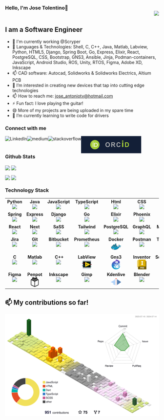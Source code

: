 ### Hello, I'm Jose Tolentino👋 <div align='right'>![](https://komarev.com/ghpvc/?username=jatolentino&color=blue)</div>


## I am a Software Engineer
- 🔭 I'm currently working @Scryper
- 💬 Languages & Technologies: Shell, C, C++, Java, Matlab, Labview, Python, HTML5, Django, Spring Boot, Go, Express, Elixir, React, PostgreSQL, CSS, Bootstrap, GNS3, Ansible, Jinja, Podman-containers, JavaScript, Android Studio, ROS, Unity, RTOS, Figma, Adobe XD, Inkscape
- 📫 CAD software: Autocad, Solidworks & Solidworks Electrics, Altium PCB
- 👀 I’m interested in creating new devices that tap into cutting edge technologies
- 📫 How to reach me: jose_antoniotv@hotmail.com
- ⚡ Fun fact: I love playing the guitar!
- 😄 More of my projects are being uploaded in my spare time
- 🌱 I’m currently learning to write code for drivers

### Connect with me
[<img align="left" alt="LinkedIn" src="https://img.shields.io/badge/linkedin-%230077B5.svg?&style=for-the-badge&logo=linkedin&logoColor=white" />](https://www.linkedin.com/in/joseatolentino/)
[<img align="left" alt="medium" src="https://img.shields.io/badge/medium-%2312100E.svg?&style=for-the-badge&logo=medium&logoColor=white" />]()
[<img align="left" alt="stackoverflow" src="https://img.shields.io/badge/stack%20overflow-FE7A16?logo=stack-overflow&logoColor=white&style=for-the-badge" />]()
[<img align="left" alt="stackoverflow" src="https://github.com/jatolentino/jatolentino/blob/main/img/ORCID_logo.svg" />](https://orcid.org/0000-0002-2350-2113)
<!-- 
<a href="https://orcid.org/0000-0002-2350-2113" target="_blank">![](https://github.com/jatolentino/jatolentino/blob/main/img/ORCID_logo.svg)</a> -->

<br />
<br />

### Github Stats
<p>
	<img width="400px" align="center" src="https://github-readme-stats.vercel.app/api?username=jatolentino&layout=compact"/>
	<img width="400px" align="center" src="https://github-readme-stats.vercel.app/api/top-langs?username=jatolentino&show_icons=true&locale=en&layout=compact&hide=scss,html,shell,css,swift,kotlin,jinja,objective-c,php,common%20workflow%20language,vba,cmake,dart,tex&custom_title=AI%20Programming%20Languages" />
</p>

<p>
	<img width="400px" align="center" src="https://github-readme-stats.vercel.app/api/top-langs?username=jatolentino&show_icons=true&locale=en&layout=compact&hide=matlab,c%2B%2B,cmake,dart,tex,vba,swift,kotlin,common%20workflow%20language,c&custom_title=Web%20Development%20languages"/>
	<img width="400px" align="center" src="https://github-readme-stats.vercel.app/api/top-langs?username=jatolentino&show_icons=true&locale=en&layout=compact&hide=javascript,python,matlab,html,vba,tex,cmake,shell,css&custom_title=Mobile%20apps%20languages" />
</p>

### Technology Stack

[orcid]: https://orcid.org/0000-0002-2350-2113

<center>
<table width="320px">
    <tbody>
        <tr valign="top">
            <td width="80px" align="center">
            <span><strong>Python</strong></span><br>
            <img height="32px" src="https://cdn.jsdelivr.net/gh/devicons/devicon/icons/python/python-original.svg">
            </td>
            <td width="80px" align="center">
            <span><strong>Java</strong></span><br>
            <img height="32" src="https://cdn.jsdelivr.net/gh/devicons/devicon/icons/java/java-original.svg">
            </td>
            <td width="80px" align="center">
            <span><strong>JavaScript</strong></span><br>
            <img height="32px" src="https://cdn.jsdelivr.net/gh/devicons/devicon/icons/javascript/javascript-original.svg">
            </td>
            <td width="80px" align="center">
            <span><strong>TypeScript</strong></span><br>
            <img height="32px" src="https://cdn.jsdelivr.net/gh/devicons/devicon/icons/typescript/typescript-original.svg">
            </td>
            <td width="80px" align="center">
            <span><strong>Html</strong></span><br>
            <img height="32px" src="https://cdn.jsdelivr.net/gh/devicons/devicon/icons/html5/html5-original.svg">
            </td>
            <td width="80px" align="center">
            <span><strong>CSS</strong></span><br>
            <img height="32px" src="https://cdn.jsdelivr.net/gh/devicons/devicon/icons/css3/css3-original.svg">
            </td>
            <td width="80px" align="center">
            <span><strong>Bash</strong></span><br>
            <img height="32px" src="https://cdn.jsdelivr.net/gh/devicons/devicon/icons/bash/bash-original.svg">
            </td>
            <td width="80px" align="center">
            <span><strong>Latex</strong></span><br>
            <img height="32px" src="https://cdn.jsdelivr.net/gh/devicons/devicon/icons/latex/latex-original.svg">
            </td>
        </tr>
        <tr valign="top">
            <td width="80px" align="center">
            <span><strong>Spring</strong></span><br>
            <img height="32" src="https://cdn.jsdelivr.net/gh/devicons/devicon/icons/spring/spring-original.svg">
            </td>
            <td width="80px" align="center">
            <span><strong>Express</strong></span><br>
            <img height="32px" src="https://cdn.jsdelivr.net/gh/devicons/devicon/icons/express/express-original.svg">
            </td>
            <td width="80px" align="center">
            <span><strong>Django</strong></span><br>
            <img height="32px" src="https://cdn.jsdelivr.net/gh/devicons/devicon/icons/django/django-plain.svg">
            </td>
            <td width="80px" align="center">
            <span><strong>Go</strong></span><br>
            <img height="32px" src="https://cdn.jsdelivr.net/gh/devicons/devicon/icons/go/go-original.svg">
            </td>
            <td width="80px" align="center">
            <span><strong>Elixir</strong></span><br>
            <img height="32" src="https://cdn.jsdelivr.net/gh/devicons/devicon/icons/elixir/elixir-original.svg">
            </td>
            <td width="80px" align="center">
            <span><strong>Phoenix</strong></span><br>
            <img height="32px" src="https://cdn.jsdelivr.net/gh/devicons/devicon/icons/phoenix/phoenix-original.svg">
            </td>
            <td width="80px" align="center">
            <span><strong>Rust</strong></span><br>
            <img height="32px" src="https://cdn.jsdelivr.net/gh/devicons/devicon/icons/rust/rust-original.svg">
            </td>
            <td width="80px" align="center">
            <span><strong>Flutter</strong></span><br>
            <img height="32px" src="https://cdn.jsdelivr.net/gh/devicons/devicon/icons/flutter/flutter-original.svg">
            </td>
        </tr>
        <tr valign="top">
        <td width="80px" align="center">
            <span><strong>React</strong></span><br>
            <img height="32" src="https://cdn.jsdelivr.net/gh/devicons/devicon/icons/react/react-original.svg">
        </td>
        <td width="80px" align="center">
            <span><strong>Next</strong></span><br>
            <img height="32" src="https://cdn.jsdelivr.net/gh/devicons/devicon/icons/nextjs/nextjs-original.svg">
        </td>
        <td width="80px" align="center">
            <span><strong>SaSS</strong></span><br>
            <img height="32px" src="https://cdn.jsdelivr.net/gh/devicons/devicon/icons/sass/sass-original.svg">
        </td>
        <td width="80px" align="center">
            <span><strong>Tailwind</strong></span><br>
            <img height="32px" src="https://cdn.jsdelivr.net/gh/devicons/devicon/icons/tailwindcss/tailwindcss-original.svg">
        </td>
        <td width="80px" align="center">
            <span><strong>PostgreSQL</strong></span><br>
            <img height="32px" src="https://cdn.jsdelivr.net/gh/devicons/devicon/icons/postgresql/postgresql-original.svg">
        </td>
        <td width="80px" align="center">
            <span><strong>GraphQL</strong></span><br>
            <img height="32px" src="https://cdn.jsdelivr.net/gh/devicons/devicon/icons/graphql/graphql-plain.svg">
        </td>
        <td width="80px" align="center">
            <span><strong>MongoDB</strong></span><br>
            <img height="32px" src="https://cdn.jsdelivr.net/gh/devicons/devicon/icons/mongodb/mongodb-original.svg">
            </td>
        <td width="80px" align="center">
            <span><strong>Firebase</strong></span><br>
            <img height="32px" src="https://cdn.jsdelivr.net/gh/devicons/devicon/icons/firebase/firebase-original.svg">
        </td>
        </tr>
        <tr valign="top">
            <td width="80px" align="center">
            <span><strong>Jira</strong></span><br>
            <img height="32px" src="https://cdn.jsdelivr.net/gh/devicons/devicon/icons/jira/jira-original.svg">
            </td>
            <td width="80px" align="center">
            <span><strong>Git</strong></span><br>
            <img height="32px" src="https://cdn.jsdelivr.net/gh/devicons/devicon/icons/git/git-original.svg">
            </td>
            <td width="80px" align="center">
            <span><strong>Bitbucket</strong></span><br>
            <img height="32px" src="https://cdn.jsdelivr.net/gh/devicons/devicon/icons/bitbucket/bitbucket-original.svg">
            </td>
            <td width="80px" align="center">
            <span><strong>Prometheus</strong></span><br>
            <img height="32px" src="https://cdn.jsdelivr.net/gh/devicons/devicon/icons/prometheus/prometheus-original.svg">
            </td>
            <td width="80px" align="center">
            <span><strong>Docker</strong></span><br>
            <img height="32px" src="https://raw.githubusercontent.com/jatolentino/jatolentino/main/assets/docker.svg">
            </td>
            <td width="80px" align="center">
            <span><strong>Postman</strong></span><br>
            <img height="32px" src="https://cdn.jsdelivr.net/gh/devicons/devicon/icons/postman/postman-original.svg">
            </td>
            <td width="80px" align="center">
            <span><strong>Terraform</strong></span><br>
            <img height="32px" src="https://cdn.jsdelivr.net/gh/devicons/devicon/icons/terraform/terraform-original.svg">
            </td>
            <td width="80px" align="center">
            <span><strong>Kubernetes</strong></span><br>
            <img height="32px" src="https://cdn.jsdelivr.net/gh/devicons/devicon/icons/kubernetes/kubernetes-original.svg">
            </td>
        </tr>
        <tr valign="top">
            <td width="80px" align="center">
            <span><strong>&nbsp&nbsp;&nbsp;C&nbsp&nbsp;&nbsp;</strong></span><br>
            <img height="32px" src="https://cdn.jsdelivr.net/gh/devicons/devicon/icons/c/c-original.svg">
            </td>
            <td width="80px" align="center">
            <span><strong>Matlab</strong></span><br>
            <img height="32px" src="https://cdn.jsdelivr.net/gh/devicons/devicon/icons/matlab/matlab-original.svg">
            </td>
            <td width="80px" align="center">
            <span><strong>&nbsp;&nbsp;C++&nbsp;</strong></span><br>
            <img height="32px" src="https://cdn.jsdelivr.net/gh/devicons/devicon/icons/cplusplus/cplusplus-original.svg">
            </td>            
            <td width="80px" align="center">
            <span><strong>LabView</strong></span><br>
            <img height="32px" src="https://raw.githubusercontent.com/jatolentino/jatolentino/main/assets/labview.svg">
            </td>
            <td width="80px" align="center">
            <span><strong>Gns3</strong></span><br>
            <img height="32px" src="https://raw.githubusercontent.com/jatolentino/jatolentino/main/assets/gns3.svg">
            </td>
            <td width="80px" align="center">
            <span><strong>Inventor</strong></span><br>
            <img height="32px" src="https://raw.githubusercontent.com/jatolentino/jatolentino/main/assets/inventor.svg">
            </td>
            <td width="80px" align="center">
            <span><strong>Solidworks</strong></span><br>
            <img height="32px" src="https://raw.githubusercontent.com/jatolentino/jatolentino/main/assets/solidworks.svg">
            </td>
            <td width="80px" align="center">
            <span><strong>Altium</strong></span><br>
            <img height="32px" src="https://raw.githubusercontent.com/jatolentino/jatolentino/main/assets/altium.svg">
            </td>
        </tr>
        <tr valign="top">
            <td width="80px" align="center">
            <span><strong>Figma</strong></span><br>
            <img height="32px" src="https://cdn.jsdelivr.net/gh/devicons/devicon/icons/figma/figma-original.svg">
            </td>
            <td width="80px" align="center">
            <span><strong>Penpot</strong></span><br>
            <img height="32px" src="https://raw.githubusercontent.com/jatolentino/jatolentino/main/assets/penpot.svg">
            </td>
            <td width="80px" align="center">
            <span><strong>Inkscape</strong></span><br>
            <img height="32px" src="https://cdn.jsdelivr.net/gh/devicons/devicon/icons/inkscape/inkscape-original.svg">
            </td>
            <td width="80px" align="center">
            <span><strong>Gimp</strong></span><br>
            <img height="32px" src="https://cdn.jsdelivr.net/gh/devicons/devicon/icons/gimp/gimp-original.svg">
            </td>
            <td width="80px" align="center">
            <span><strong>Kdenlive</strong></span><br>
            <img height="32px" src="https://raw.githubusercontent.com/jatolentino/jatolentino/main/assets/kdenlive.svg">
            </td>
            <td width="80px" align="center">
            <span><strong>Blender</strong></span><br>
            <img height="32px" src="https://cdn.jsdelivr.net/gh/devicons/devicon/icons/blender/blender-original.svg">
            </td>
            <td width="80px" align="center">
            <span><strong>Codium</strong></span><br>
            <img height="32px" src="https://raw.githubusercontent.com/jatolentino/jatolentino/main/assets/codium.svg">
            </td>
            <td width="80px" align="center">
            <span><strong>Vim</strong></span><br>
            <img height="32px" src="https://cdn.jsdelivr.net/gh/devicons/devicon/icons/vim/vim-original.svg">
            </td>
        </tr>
    </tbody>
</table>
</center>

##  📫 My contributions so far!
![](./profile-3d-contrib/profile-season-animate.svg)
